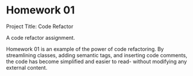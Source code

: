 # Homework 01

Project Title: Code Refactor

A code refactor assignment. 

Homework 01 is an example of the power of code refactoring. By streamlining classes, adding semantic tags, and inserting code comments, the code has become simplified and easier to read- without modifying any external content. 
